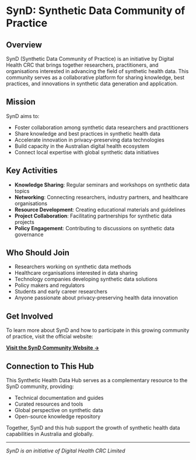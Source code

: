 # SynD: Synthetic Data Community of Practice

## Overview

SynD (Synthetic Data Community of Practice) is an initiative by Digital Health CRC that brings together researchers, practitioners, and organisations interested in advancing the field of synthetic health data. This community serves as a collaborative platform for sharing knowledge, best practices, and innovations in synthetic data generation and application.

## Mission

SynD aims to:
- Foster collaboration among synthetic data researchers and practitioners
- Share knowledge and best practices in synthetic health data
- Accelerate innovation in privacy-preserving data technologies
- Build capacity in the Australian digital health ecosystem
- Connect local expertise with global synthetic data initiatives

## Key Activities

- **Knowledge Sharing**: Regular seminars and workshops on synthetic data topics
- **Networking**: Connecting researchers, industry partners, and healthcare organisations
- **Resource Development**: Creating educational materials and guidelines
- **Project Collaboration**: Facilitating partnerships for synthetic data projects
- **Policy Engagement**: Contributing to discussions on synthetic data governance

## Who Should Join

- Researchers working on synthetic data methods
- Healthcare organisations interested in data sharing
- Technology companies developing synthetic data solutions
- Policy makers and regulators
- Students and early career researchers
- Anyone passionate about privacy-preserving health data innovation

## Get Involved

To learn more about SynD and how to participate in this growing community of practice, visit the official website:

**[Visit the SynD Community Website →](https://digitalhealthcrc.com/synthetic-data-community-of-practice-synd/)**

## Connection to This Hub

This Synthetic Health Data Hub serves as a complementary resource to the SynD community, providing:
- Technical documentation and guides
- Curated resources and tools
- Global perspective on synthetic data
- Open-source knowledge repository

Together, SynD and this hub support the growth of synthetic health data capabilities in Australia and globally.

---
*SynD is an initiative of Digital Health CRC Limited*